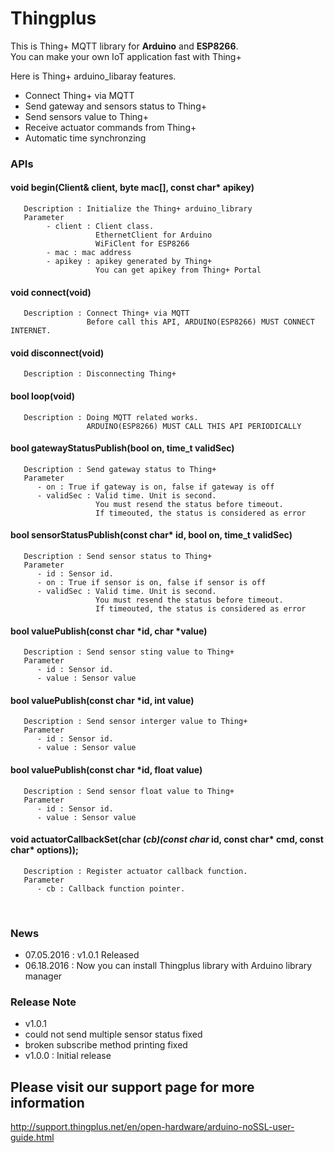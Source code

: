 # Thingplus

This is Thing+ MQTT library for **Arduino** and **ESP8266**.<br>
You can make your own IoT application fast with Thing+<br>

Here is Thing+ arduino_libaray features.<br>

- Connect Thing+ via MQTT
- Send gateway and sensors status to Thing+
- Send sensors value to Thing+
- Receive actuator commands from Thing+
- Automatic time synchronzing

### APIs
#### void begin(Client& client, byte mac[], const char* apikey)
```
   Description : Initialize the Thing+ arduino_library
   Parameter
		- client : Client class.
				   EthernetClient for Arduino
				   WiFiClent for ESP8266
		- mac : mac address
		- apikey : apikey generated by Thing+
		           You can get apikey from Thing+ Portal       
```

#### void connect(void)
```
   Description : Connect Thing+ via MQTT
                 Before call this API, ARDUINO(ESP8266) MUST CONNECT INTERNET.
```
#### void disconnect(void)
```
   Description : Disconnecting Thing+
```

#### bool loop(void)
```
   Description : Doing MQTT related works.
                 ARDUINO(ESP8266) MUST CALL THIS API PERIODICALLY
```
#### bool gatewayStatusPublish(bool on, time_t validSec)
```
   Description : Send gateway status to Thing+
   Parameter
      - on : True if gateway is on, false if gateway is off
      - validSec : Valid time. Unit is second.
                   You must resend the status before timeout.
                   If timeouted, the status is considered as error
```

#### bool sensorStatusPublish(const char* id, bool on, time_t validSec)
```
   Description : Send sensor status to Thing+
   Parameter
      - id : Sensor id.
      - on : True if sensor is on, false if sensor is off
      - validSec : Valid time. Unit is second.
                   You must resend the status before timeout.
                   If timeouted, the status is considered as error
```

#### bool valuePublish(const char *id, char *value)
```
   Description : Send sensor sting value to Thing+
   Parameter
      - id : Sensor id.
      - value : Sensor value
```

#### bool valuePublish(const char *id, int value)
```
   Description : Send sensor interger value to Thing+
   Parameter
      - id : Sensor id.
      - value : Sensor value
```

#### bool valuePublish(const char *id, float value)
```
   Description : Send sensor float value to Thing+
   Parameter
      - id : Sensor id.
      - value : Sensor value
```

#### void actuatorCallbackSet(char (*cb)(const char* id, const char* cmd, const char* options));
```
   Description : Register actuator callback function.
   Parameter
      - cb : Callback function pointer.
```

<br>

### News
- 07.05.2016 : v1.0.1 Released
- 06.18.2016 : Now you can install Thingplus library with Arduino library manager

### Release Note
- v1.0.1
 - could not send multiple sensor status fixed
 - broken subscribe method printing fixed
- v1.0.0 : Initial release

## Please visit our support page for more information
http://support.thingplus.net/en/open-hardware/arduino-noSSL-user-guide.html
